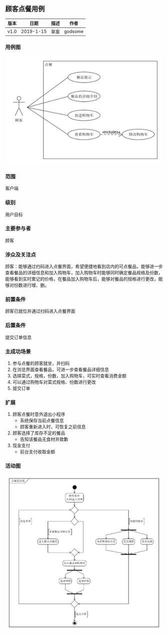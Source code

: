 ## 顾客点餐用例

| 版本 |   日期    | 描述 |  作者   |
| :--: | :-------: | :--: | :-----: |
| v1.0 | 2019-1-15 | 草案 | godsome |

### 用例图

![](./点餐用例图.jpg)

### 范围

客户端

### 级别

用户目标

### 主要参与者

顾客

### 涉众及关注点

顾客：能够通过扫码进入点餐界面，希望便捷地看到店内的可点餐品，能够进一步查看餐品的详细信息和加入购物车，加入购物车时能够同时确定餐品规格及份数，能够看到实时累记的价格，在餐品加入购物车后，能够对餐品的规格进行更改，能够对份数进行增、删。

### 前置条件

顾客已就位并通过扫码进入点餐界面

### 后置条件

提交订单信息

### 主成功场景

1. 参与点餐的顾客就坐，并扫码
2. 在浏览界面查看餐品，可进一步查看餐品详细信息
3. 选择菜式，规格，份数，加入购物车，可实时查看消费金额
4. 可以通过购物车对菜式规格、份数进行更改
5. 提交订单

### 扩展

1. 顾客点餐时意外退出小程序
   - 系统保存当前点餐信息
   - 顾客重新进入时，可恢复之前信息
2. 顾客选择了库存不足的餐品
   - 告知该餐品无食材并致歉
3. 现金支付
   - 前台支付收取金额

### 活动图

![](./点餐活动图.jpg)